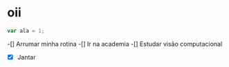 # oii #

```javascript
var ala = 1;
```

-[] Arrumar minha rotina
-[] Ir na academia
-[] Estudar visão computacional
-[x] Jantar
